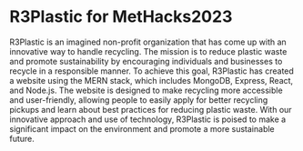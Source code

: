# R3Plastic for MetHacks2023

R3Plastic is an imagined non-profit organization that has come up with an innovative way to handle recycling.
The mission is to reduce plastic waste and promote sustainability by encouraging individuals and businesses to recycle in a responsible manner.
To achieve this goal, R3Plastic has created a website using the MERN stack, which includes MongoDB, Express, React, and Node.js.
The website is designed to make recycling more accessible and user-friendly, allowing people to easily apply for better recycling pickups and learn about best practices for reducing plastic waste.
With our innovative approach and use of technology, R3Plastic is poised to make a significant impact on the environment and promote a more sustainable future.
